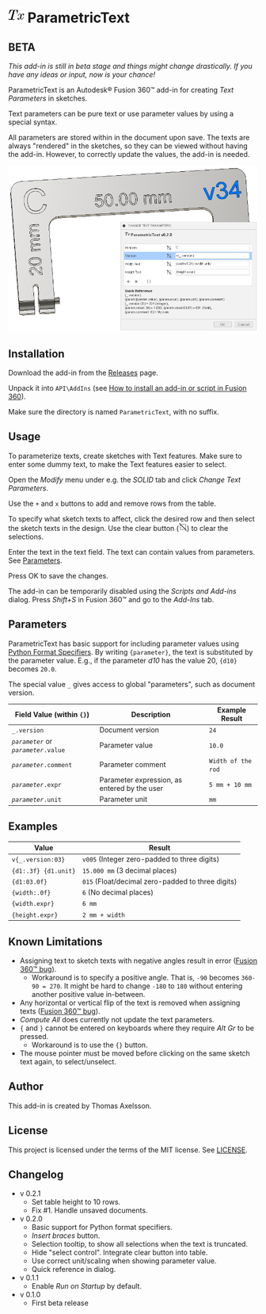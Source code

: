 # ![](resources/logo/32x32.png) ParametricText

## BETA

*This add-in is still in beta stage and things might change drastically. If you have any ideas or input, now is your chance!*



ParametricText is an Autodesk® Fusion 360™ add-in for creating *Text Parameters* in sketches.

Text parameters can be pure text or use parameter values by using a special syntax.

All parameters are stored within in the document upon save. The texts are always "rendered" in the sketches, so they can be viewed without having the add-in. However, to correctly update the values, the add-in is needed.

![Screenshot](screenshot.png)

## Installation
Download the add-in from the [Releases](https://github.com/thomasa88/ParametricText/releases) page.

Unpack it into `API\AddIns` (see [How to install an add-in or script in Fusion 360](https://knowledge.autodesk.com/support/fusion-360/troubleshooting/caas/sfdcarticles/sfdcarticles/How-to-install-an-ADD-IN-and-Script-in-Fusion-360.html)).

Make sure the directory is named `ParametricText`, with no suffix.

## Usage

To parameterize texts, create sketches with Text features. Make sure to enter some dummy text, to make the Text features easier to select.

Open the *Modify* menu under e.g. the *SOLID* tab and click *Change Text Parameters*.

Use the `+` and `x` buttons to add and remove rows from the table.

To specify what sketch texts to affect, click the desired row and then select the sketch texts in the design. Use the clear button (![](resources/clear_selection/16x16.png)) to clear the selections.

Enter the text in the text field. The text can contain values from parameters. See [Parameters](#parameters).

Press OK to save the changes.

The add-in can be temporarily disabled using the *Scripts and Add-ins* dialog. Press *Shift+S* in Fusion 360™ and go to the *Add-Ins* tab.

## Parameters

ParametricText has basic support for including parameter values using [Python Format Specifiers](https://docs.python.org/3/library/string.html#formatspec). By writing `{parameter}`, the text is substituted by the parameter value. E.g., if the parameter *d10* has the value 20, `{d10}` becomes `20.0`.

The special value `_` gives access to global "parameters", such as document version.

| Field Value (within `{}`)              | Description                                  | Example Result     |
| -------------------------------------- | -------------------------------------------- | ------------------ |
| `_.version`                            | Document version                             | `24`               |
| *`parameter`* or *`parameter`*`.value` | Parameter value                              | `10.0`             |
| *`parameter`*`.comment`                | Parameter comment                            | `Width of the rod` |
| *`parameter`*`.expr`                   | Parameter expression, as entered by the user | `5 mm + 10 mm`     |
| *`parameter`*`.unit`                   | Parameter unit                               | `mm`               |

## Examples

| Value                | Result                                            |
| -------------------- | ------------------------------------------------- |
| `v{_.version:03}`    | `v005` (Integer zero-padded to three digits)      |
| `{d1:.3f} {d1.unit}` | `15.000 mm` (3 decimal places)                    |
| `{d1:03.0f}`         | `015` (Float/decimal zero-padded to three digits) |
| `{width:.0f}`        | `6` (No decimal places)                           |
| `{width.expr}`       | `6 mm`                                            |
| `{height.expr}`      | `2 mm + width`                                    |

## Known Limitations

* Assigning text to sketch texts with negative angles result in error ([Fusion 360™ bug](https://forums.autodesk.com/t5/fusion-360-api-and-scripts/bug-unable-to-modify-text-of-a-sketchtext-created-manually-with/m-p/9502107/highlight/true#M10086)).
  * Workaround is to specify a positive angle. That is, `-90` becomes `360-90 = 270`. It might be hard to change `-180` to `180` without entering another positive value in-between.
* Any horizontal or vertical flip of the text is removed when assigning texts ([Fusion 360™ bug](https://forums.autodesk.com/t5/fusion-360-api-and-scripts/sketchtext-object/m-p/8562981/highlight/true#M7276)).
* *Compute All* does currently not update the text parameters.
* `{` and `}` cannot be entered on keyboards where they require *Alt Gr* to be pressed.
  * Workaround is to use the `{}` button.
* The mouse pointer must be moved before clicking on the same sketch text again, to select/unselect.

## Author

This add-in is created by Thomas Axelsson.

## License

This project is licensed under the terms of the MIT license. See [LICENSE](LICENSE).

## Changelog

* v 0.2.1
  * Set table height to 10 rows.
  * Fix #1. Handle unsaved documents.
* v 0.2.0
  * Basic support for Python format specifiers.
  * *Insert braces* button.
  * Selection tooltip, to show all selections when the text is truncated.
  * Hide "select control". Integrate clear button into table.
  * Use correct unit/scaling when showing parameter value.
  * Quick reference in dialog.
* v 0.1.1
  * Enable *Run on Startup* by default.
* v 0.1.0
  * First beta release